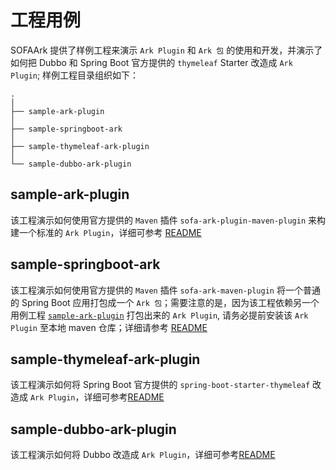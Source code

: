 # 工程用例 

SOFAArk 提供了样例工程来演示 `Ark Plugin` 和 `Ark 包` 的使用和开发，并演示了如何把 Dubbo 和 Spring Boot 官方提供的 `thymeleaf` Starter 改造成 `Ark Plugin`; 样例工程目录组织如下：

```
.
│
├── sample-ark-plugin 
│ 
├── sample-springboot-ark 
│ 
├── sample-thymeleaf-ark-plugin
│ 
└── sample-dubbo-ark-plugin

```

## sample-ark-plugin
该工程演示如何使用官方提供的 `Maven` 插件 `sofa-ark-plugin-maven-plugin` 来构建一个标准的 `Ark Plugin`，详细可参考 [README](./sample-ark-plugin/README.md)

## sample-springboot-ark
该工程演示如何使用官方提供的 `Maven` 插件 `sofa-ark-maven-plugin` 将一个普通的 Spring Boot 应用打包成一个 `Ark 包`；需要注意的是，因为该工程依赖另一个用例工程 [`sample-ark-plugin`](./sample-ark-plugin/README.md) 打包出来的 `Ark Plugin`, 请务必提前安装该 `Ark Plugin` 至本地 maven 仓库；详细请参考 [README](./sample-springboot-ark/README.md)

## sample-thymeleaf-ark-plugin
该工程演示如何将 Spring Boot 官方提供的 `spring-boot-starter-thymeleaf` 改造成 `Ark Plugin`，详细可参考[README](./sample-thymeleaf-ark-plugin/README.md)

## sample-dubbo-ark-plugin
该工程演示如何将 Dubbo 改造成 `Ark Plugin`，详细可参考[README](./sample-dubbo-ark-plugin/README.md)